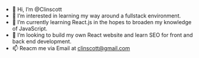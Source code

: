 - 👋 Hi, I’m @Clinscott
- 👀 I’m interested in learning my way around a fullstack environment.
- 🌱 I’m currently learning React.js in the hopes to broaden my knowledge of JavaScript.
- 💞️ I’m looking to build my own React website and learn SEO for front and back end development. 
- 📫 Reacm me via Email at clinscott@gmail.com
